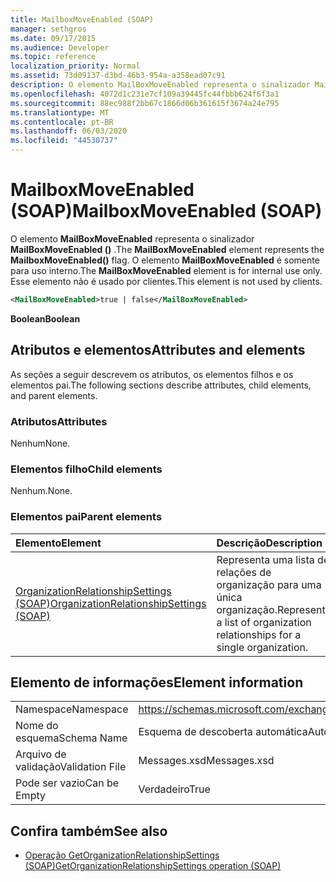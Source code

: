 ```yaml
---
title: MailboxMoveEnabled (SOAP)
manager: sethgros
ms.date: 09/17/2015
ms.audience: Developer
ms.topic: reference
localization_priority: Normal
ms.assetid: 73d09137-d3bd-46b3-954a-a358ead07c91
description: O elemento MailBoxMoveEnabled representa o sinalizador MailboxMoveEnabled (). O elemento MailBoxMoveEnabled é somente para uso interno. Esse elemento não é usado por clientes.
ms.openlocfilehash: 4072d1c231e7cf109a39445fc44fbbb624f6f3a1
ms.sourcegitcommit: 88ec988f2bb67c1866d06b361615f3674a24e795
ms.translationtype: MT
ms.contentlocale: pt-BR
ms.lasthandoff: 06/03/2020
ms.locfileid: "44530737"
---
```

# <a name="mailboxmoveenabled-soap"></a><span data-ttu-id="d2e01-105">MailboxMoveEnabled (SOAP)</span><span class="sxs-lookup"><span data-stu-id="d2e01-105">MailboxMoveEnabled (SOAP)</span></span>

<span data-ttu-id="d2e01-106">O elemento **MailBoxMoveEnabled** representa o sinalizador **MailBoxMoveEnabled ()** .</span><span class="sxs-lookup"><span data-stu-id="d2e01-106">The **MailBoxMoveEnabled** element represents the **MailboxMoveEnabled()** flag.</span></span> <span data-ttu-id="d2e01-107">O elemento **MailBoxMoveEnabled** é somente para uso interno.</span><span class="sxs-lookup"><span data-stu-id="d2e01-107">The **MailBoxMoveEnabled** element is for internal use only.</span></span> <span data-ttu-id="d2e01-108">Esse elemento não é usado por clientes.</span><span class="sxs-lookup"><span data-stu-id="d2e01-108">This element is not used by clients.</span></span> 
  
```XML
<MailBoxMoveEnabled>true | false</MailBoxMoveEnabled>
```

<span data-ttu-id="d2e01-109">**Boolean**</span><span class="sxs-lookup"><span data-stu-id="d2e01-109">**Boolean**</span></span>

## <a name="attributes-and-elements"></a><span data-ttu-id="d2e01-110">Atributos e elementos</span><span class="sxs-lookup"><span data-stu-id="d2e01-110">Attributes and elements</span></span>

<span data-ttu-id="d2e01-111">As seções a seguir descrevem os atributos, os elementos filhos e os elementos pai.</span><span class="sxs-lookup"><span data-stu-id="d2e01-111">The following sections describe attributes, child elements, and parent elements.</span></span>
  
### <a name="attributes"></a><span data-ttu-id="d2e01-112">Atributos</span><span class="sxs-lookup"><span data-stu-id="d2e01-112">Attributes</span></span>

<span data-ttu-id="d2e01-113">Nenhum</span><span class="sxs-lookup"><span data-stu-id="d2e01-113">None.</span></span>
  
### <a name="child-elements"></a><span data-ttu-id="d2e01-114">Elementos filho</span><span class="sxs-lookup"><span data-stu-id="d2e01-114">Child elements</span></span>

<span data-ttu-id="d2e01-115">Nenhum.</span><span class="sxs-lookup"><span data-stu-id="d2e01-115">None.</span></span>
  
### <a name="parent-elements"></a><span data-ttu-id="d2e01-116">Elementos pai</span><span class="sxs-lookup"><span data-stu-id="d2e01-116">Parent elements</span></span>

|<span data-ttu-id="d2e01-117">**Elemento**</span><span class="sxs-lookup"><span data-stu-id="d2e01-117">**Element**</span></span>|<span data-ttu-id="d2e01-118">**Descrição**</span><span class="sxs-lookup"><span data-stu-id="d2e01-118">**Description**</span></span>|
|:-----|:-----|
|[<span data-ttu-id="d2e01-119">OrganizationRelationshipSettings (SOAP)</span><span class="sxs-lookup"><span data-stu-id="d2e01-119">OrganizationRelationshipSettings (SOAP)</span></span>](organizationrelationshipsettings-soap.md) <br/> |<span data-ttu-id="d2e01-120">Representa uma lista de relações de organização para uma única organização.</span><span class="sxs-lookup"><span data-stu-id="d2e01-120">Represents a list of organization relationships for a single organization.</span></span>  <br/> |
   
## <a name="element-information"></a><span data-ttu-id="d2e01-121">Elemento de informações</span><span class="sxs-lookup"><span data-stu-id="d2e01-121">Element information</span></span>

|||
|:-----|:-----|
|<span data-ttu-id="d2e01-122">Namespace</span><span class="sxs-lookup"><span data-stu-id="d2e01-122">Namespace</span></span>  <br/> |https://schemas.microsoft.com/exchange/2010/Autodiscover  <br/> |
|<span data-ttu-id="d2e01-123">Nome do esquema</span><span class="sxs-lookup"><span data-stu-id="d2e01-123">Schema Name</span></span>  <br/> |<span data-ttu-id="d2e01-124">Esquema de descoberta automática</span><span class="sxs-lookup"><span data-stu-id="d2e01-124">Autodiscover schema</span></span>  <br/> |
|<span data-ttu-id="d2e01-125">Arquivo de validação</span><span class="sxs-lookup"><span data-stu-id="d2e01-125">Validation File</span></span>  <br/> |<span data-ttu-id="d2e01-126">Messages.xsd</span><span class="sxs-lookup"><span data-stu-id="d2e01-126">Messages.xsd</span></span>  <br/> |
|<span data-ttu-id="d2e01-127">Pode ser vazio</span><span class="sxs-lookup"><span data-stu-id="d2e01-127">Can be Empty</span></span>  <br/> |<span data-ttu-id="d2e01-128">Verdadeiro</span><span class="sxs-lookup"><span data-stu-id="d2e01-128">True</span></span>  <br/> |
   
## <a name="see-also"></a><span data-ttu-id="d2e01-129">Confira também</span><span class="sxs-lookup"><span data-stu-id="d2e01-129">See also</span></span>

- [<span data-ttu-id="d2e01-130">Operação GetOrganizationRelationshipSettings (SOAP)</span><span class="sxs-lookup"><span data-stu-id="d2e01-130">GetOrganizationRelationshipSettings operation (SOAP)</span></span>](getorganizationrelationshipsettings-operation-soap.md)

